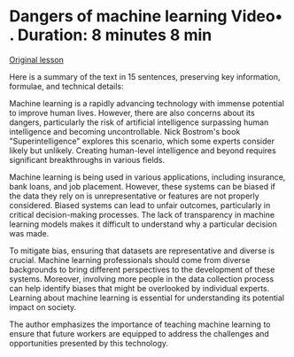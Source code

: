 # Dangers of machine learning Video• . Duration: 8 minutes 8 min

[Original lesson](https://www.coursera.org/learn/uol-how-computers-work/lecture/iJUPK/dangers-of-machine-learning)

Here is a summary of the text in 15 sentences, preserving key information, formulae, and technical details:

Machine learning is a rapidly advancing technology with immense potential to improve human lives. However, there are also concerns about its dangers, particularly the risk of artificial intelligence surpassing human intelligence and becoming uncontrollable. Nick Bostrom's book "Superintelligence" explores this scenario, which some experts consider likely but unlikely. Creating human-level intelligence and beyond requires significant breakthroughs in various fields.

Machine learning is being used in various applications, including insurance, bank loans, and job placement. However, these systems can be biased if the data they rely on is unrepresentative or features are not properly considered. Biased systems can lead to unfair outcomes, particularly in critical decision-making processes. The lack of transparency in machine learning models makes it difficult to understand why a particular decision was made.

To mitigate bias, ensuring that datasets are representative and diverse is crucial. Machine learning professionals should come from diverse backgrounds to bring different perspectives to the development of these systems. Moreover, involving more people in the data collection process can help identify biases that might be overlooked by individual experts. Learning about machine learning is essential for understanding its potential impact on society.

The author emphasizes the importance of teaching machine learning to ensure that future workers are equipped to address the challenges and opportunities presented by this technology.

